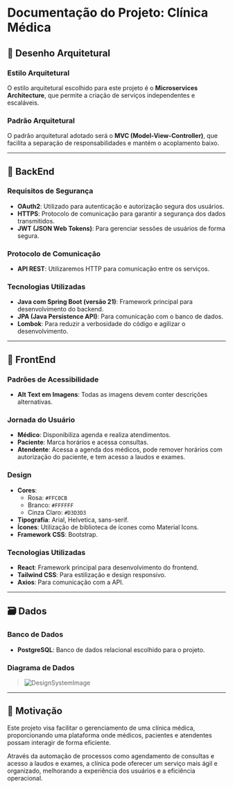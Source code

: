 # Documentação do Projeto: Clínica Médica

## 🧩 Desenho Arquitetural

### Estilo Arquitetural
O estilo arquitetural escolhido para este projeto é o **Microservices Architecture**, que permite a criação de serviços independentes e escaláveis.

### Padrão Arquitetural
O padrão arquitetural adotado será o **MVC (Model-View-Controller)**, que facilita a separação de responsabilidades e mantém o acoplamento baixo.

---

## 🔐 BackEnd

### Requisitos de Segurança
- **OAuth2**: Utilizado para autenticação e autorização segura dos usuários.
- **HTTPS**: Protocolo de comunicação para garantir a segurança dos dados transmitidos.
- **JWT (JSON Web Tokens)**: Para gerenciar sessões de usuários de forma segura.

### Protocolo de Comunicação
- **API REST**: Utilizaremos HTTP para comunicação entre os serviços.

### Tecnologias Utilizadas
- **Java com Spring Boot (versão 21)**: Framework principal para desenvolvimento do backend.
- **JPA (Java Persistence API)**: Para comunicação com o banco de dados.
- **Lombok**: Para reduzir a verbosidade do código e agilizar o desenvolvimento.

---

## 🎨 FrontEnd

### Padrões de Acessibilidade
- **Alt Text em Imagens**: Todas as imagens devem conter descrições alternativas.

### Jornada do Usuário
- **Médico**: Disponibiliza agenda e realiza atendimentos.
- **Paciente**: Marca horários e acessa consultas.
- **Atendente**: Acessa a agenda dos médicos, pode remover horários com autorização do paciente, e tem acesso a laudos e exames.

### Design
- **Cores**:  
  - Rosa: `#FFC0CB`  
  - Branco: `#FFFFFF`  
  - Cinza Claro: `#D3D3D3`
- **Tipografia**: Arial, Helvetica, sans-serif.
- **Ícones**: Utilização de biblioteca de ícones como Material Icons.
- **Framework CSS**: Bootstrap.

### Tecnologias Utilizadas
- **React**: Framework principal para desenvolvimento do frontend.
- **Tailwind CSS**: Para estilização e design responsivo.
- **Axios**: Para comunicação com a API.

---

## 🗃️ Dados

### Banco de Dados
- **PostgreSQL**: Banco de dados relacional escolhido para o projeto.

### Diagrama de Dados
> ![DesignSystemImage](https://github.com/user-attachments/assets/c596c716-cdc1-4393-8d57-c095e4f413cf)


---

## 🎯 Motivação

Este projeto visa facilitar o gerenciamento de uma clínica médica, proporcionando uma plataforma onde médicos, pacientes e atendentes possam interagir de forma eficiente.

Através da automação de processos como agendamento de consultas e acesso a laudos e exames, a clínica pode oferecer um serviço mais ágil e organizado, melhorando a experiência dos usuários e a eficiência operacional.
